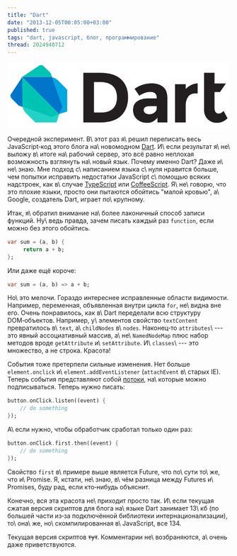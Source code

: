 ```yaml
---
title: "Dart"
date: "2013-12-05T00:05:00+03:00"
published: true
tags: "dart, javascript, блог, программирование"
thread: 2024940712
---
```


![](/images/3rd-party/dart-logo.png "Dart")

Очередной эксперимент. В\ этот раз я\ решил переписать весь JavaScript&#8209;код этого блога на\ новомодном [Dart].
И\ если результат я\ не\ выложу в\ итоге на\ рабочий сервер, это всё равно неплохая возможность взглянуть на\ новый
язык. Почему именно Dart? Даже и\ не\ знаю. Мне подход с\ написанием языка с\ нуля нравится больше, чем попытки
исправить недостатки JavaScript с\ помощью всяких надстроек, как в\ случае [TypeScript] или [CoffeeScript].
Я\ не\ говорю, что это плохие языки, просто они пытаются обойтись "малой кровью", а\ Google, создатель Dart, играет
по\ крупному.

Итак, я\ обратил внимание на\ более лаконичный способ записи функций. Ну\ ведь правда, зачем писать каждый раз
`function`, если можно без этого обойтись.

~~~~~dart
var sum = (a, b) {
     return a + b;
};
~~~~~

Или даже ещё короче:

~~~~~dart
var sum = (a, b) => a + b;
~~~~~

Но\ это мелочи. Гораздо интереснее исправленные области видимости. Например, переменная, объявленная внутри цикла `for`,
не\ видна вне его. Очень понравилось, как в\ Dart переделали всю структуру DOM&#8209;объектов. Например, у\ элементов
свойство `textContent` превратилось в\ `text`, а\ `childNodes` в\ `nodes`. Наконец&#8209;то `attributes`\ --- это явный
ассоциативный массив, а\ не\ `NamedNodeMap` плюс набор методов вроде `getAttribute` и\ `setAttribute`.
И\ `classes`\ --- это множество, а не строка. Красота!

События тоже претерпели сильные изменения. Нет больше `element.onclick` и\ `element.addEventListener` (`attachEvent`
в\ старых IE). Теперь события представляют собой [потоки][stream], на\ которые можно подписываться. Теперь нужно писать:

~~~~~dart
button.onClick.listen((event) {
    // do something
});
~~~~~

А\ если нужно, чтобы обработчик сработал только один раз:

~~~~~dart
button.onClick.first.then((event) {
    // do something
});
~~~~~

Свойство `first` в\ примере выше является Future, что по\ сути то\ же, что и\ Promise. Я, кстати, не\ знаю, в\ чём
разница между Futures и\ Promises, буду рад, если кто&#8209;нибудь объяснит.

Конечно, вся эта красота не\ приходит просто так. И\ если текущая сжатая версия скриптов для блога на\ языке Dart
занимает 13\ кб (по большей части из&#8209;за подключённой библиотеки интернационализации), то\ она\ же,
но\ скомпилированная в\ JavaScript, все 134.

Текущая версия скриптов ~~тут~~. Комментарии не\ возбраняются, а\ очень даже приветствуются.

[CoffeeScript]: http://coffeescript.org/
[Dart]: https://www.dartlang.org/
[stream]: https://api.dartlang.org/docs/channels/stable/latest/dart_async/Stream.html
[TypeScript]: http://www.typescriptlang.org/
